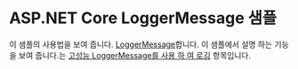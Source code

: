 # <a name="aspnet-core-loggermessage-sample"></a>ASP.NET Core LoggerMessage 샘플

이 샘플의 사용법을 보여 줍니다. [LoggerMessage](https://docs.microsoft.com/dotnet/api/microsoft.extensions.logging.loggermessage)합니다. 이 샘플에서 설명 하는 기능을 보여 줍니다.는 [고성능 LoggerMessage를 사용 하 여 로깅](https://docs.microsoft.com/aspnet/core/fundamentals/logging/loggermessage) 항목입니다.
